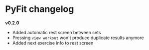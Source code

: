 # PyFit changelog
**v0.2.0**
- Added automatic rest screen between sets
- Pressing `view workout` won't produce duplicate results anymore
- Added next exercise info to rest screen